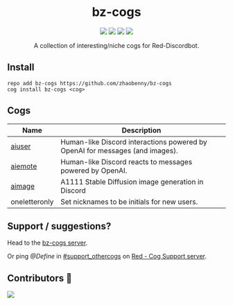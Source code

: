 <h1 align="center">bz-cogs</h1>
<p align="center">
<a href="https://discord.gg/GwT2yHPqzN"><img src="https://discordapp.com/api/guilds/744802856074346556/embed.png"></a>
<a href="https://github.com/Cog-Creators/Red-DiscordBot/"><img src="https://img.shields.io/static/v1?label=Red-DiscordBot&message=3.5&color=red&style=flat"></a>
<a href="https://github.com/Rapptz/discord.py"><img src="https://img.shields.io/static/v1?label=Discord&message=py&color=blue&style=flat&logo=discord"></a>
<a href="https://makeapullrequest.com"><img src="https://img.shields.io/badge/PRs-welcome-brightgreen.svg?style=flat"></a>

<p align="center">
A collection of interesting/niche cogs for Red-Discordbot.

## Install
```
repo add bz-cogs https://github.com/zhaobenny/bz-cogs
cog install bz-cogs <cog>
```

## Cogs
| Name | Description
| --- | --- |
[aiuser](https://github.com/zhaobenny/bz-cogs/tree/main/aiuser) | Human-like Discord interactions powered by OpenAI for messages (and images).
[aiemote](https://github.com/zhaobenny/bz-cogs/tree/main/aiemote) | Human-like Discord reacts to messages powered by OpenAI.
[aimage](https://github.com/zhaobenny/bz-cogs/tree/main/aimage) | A1111 Stable Diffusion image generation in Discord
oneletteronly | Set nicknames to be initials for new users.


## Support / suggestions?
Head to the [bz-cogs server](https://discord.gg/GwT2yHPqzN).

Or ping *@Define* in [#support_othercogs](https://discord.com/channels/240154543684321280/240212783503900673) on [Red - Cog Support server](https://discord.gg/GET4DVk).

## Contributors 🎉
<a href="https://github.com/zhaobenny/bz-cogs/graphs/contributors">
  <img src="https://contrib.rocks/image?repo=zhaobenny/bz-cogs" />
</a>
